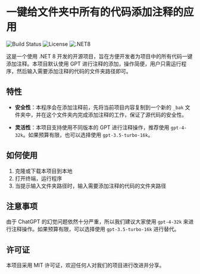 ﻿# 一键给文件夹中所有的代码添加注释的应用
![Build Status](https://img.shields.io/badge/build-passing-brightgreen) ![License](https://img.shields.io/badge/license-MIT-blue) ![.NET8](https://img.shields.io/badge/.NET-8-blueviolet)

这是一个使用 .NET 8 开发的开源项目，旨在方便开发者为项目中的所有代码一键添加注释。本项目默认使用 GPT 进行注释的添加，操作简便，用户只需运行程序，然后输入需要添加注释的代码的文件夹路径即可。

## 特性

- **安全性**：本程序会在添加注释前，先将当前项目内容复制到一个新的 `_bak` 文件夹中，并在这个文件夹内完成添加注释的工作，保证了源代码的安全性。

- **灵活性**：本项目支持使用不同版本的 GPT 进行注释操作，推荐使用 `gpt-4-32k`。如果预算有限，也可以选择使用 `gpt-3.5-turbo-16k`。

## 如何使用

1. 克隆或下载本项目到本地
2. 打开终端，运行程序
3. 当提示输入文件夹路径时，输入需要添加注释的代码的文件夹路径

## 注意事项

由于 ChatGPT 的幻觉问题依然十分严重，所以我们建议大家使用 `gpt-4-32k` 来进行注释操作。如果预算有限，可以选择使用 `gpt-3.5-turbo-16k` 进行替代。

## 许可证

本项目采用 MIT 许可证，欢迎任何人对我们的项目进行改进并分享。